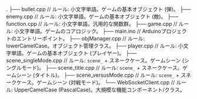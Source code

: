 .
├── bullet.cpp           // ルール: 小文字単語。ゲームの基本オブジェクト (弾)。
├── enemy.cpp            // ルール: 小文字単語。ゲームの基本オブジェクト (敵)。
├── function.cpp         // ルール: 小文字単語。汎用的な関数群。
├── game.cpp             // ルール: 小文字単語。ゲームのコアロジック。
├── main.ino             // Arduinoプロジェクトのエントリーポイント。
├── objManager.cpp       // ルール: lowerCamelCase。オブジェクト管理クラス。
├── player.cpp           // ルール: 小文字単語。ゲームの基本オブジェクト (プレイヤー)。
├── scene_singleMode.cpp // ルール: `scene_` + スネークケース。ゲームシーン (シングルモード)。
├── scene_title.cpp      // ルール: `scene_` + スネークケース。ゲームシーン (タイトル)。
├── scene_versusMode.cpp // ルール: `scene_` + スネークケース。ゲームシーン (対戦モード)。
└── WebSocketClient.cpp  // ルール: UpperCamelCase (PascalCase)。大規模な機能コンポーネント/クラス。